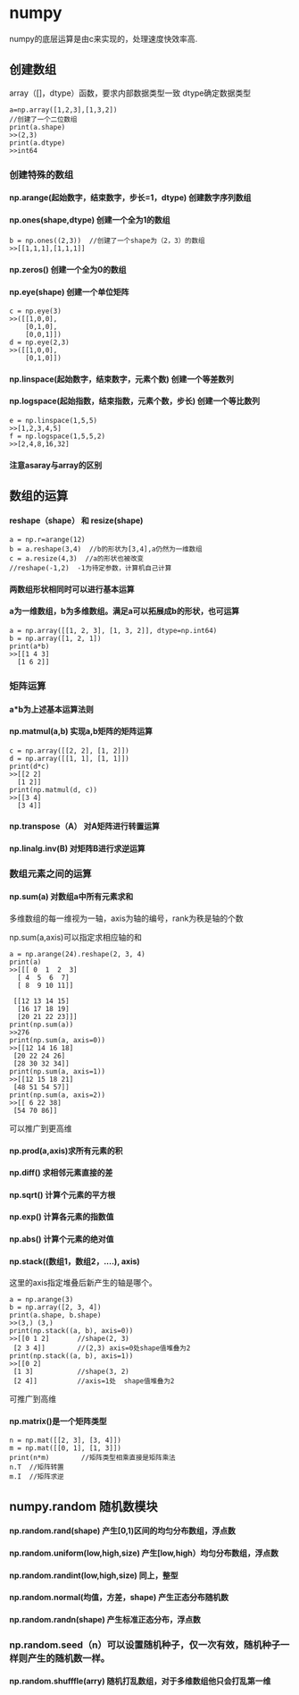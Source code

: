 # numpy

numpy的底层运算是由c来实现的，处理速度快效率高.

## 创建数组

array（[]，dtype）函数，要求内部数据类型一致 dtype确定数据类型

```
a=np.array([1,2,3],[1,3,2])
//创建了一个二位数组
print(a.shape)
>>(2,3)
print(a.dtype)
>>int64
```

### 创建特殊的数组

#### np.arange(起始数字，结束数字，步长=1，dtype)  创建数字序列数组

#### np.ones(shape,dtype)  创建一个全为1的数组

```
b = np.ones((2,3))  //创建了一个shape为（2，3）的数组
>>[[1,1,1],[1,1,1]]
```

#### np.zeros()  创建一个全为0的数组

#### np.eye(shape)  创建一个单位矩阵

```
c = np.eye(3)
>>([[1,0,0],
    [0,1,0],
    [0,0,1]])
d = np.eye(2,3)
>>([[1,0,0],
    [0,1,0]])
```

#### np.linspace(起始数字，结束数字，元素个数)  创建一个等差数列

#### np.logspace(起始指数，结束指数，元素个数，步长)  创建一个等比数列

```
e = np.linspace(1,5,5)
>>[1,2,3,4,5]
f = np.logspace(1,5,5,2)
>>[2,4,8,16,32]
```

#### 注意asaray与array的区别

## 数组的运算

#### reshape（shape） 和  resize(shape)

```
a = np.r=arange(12)
b = a.reshape(3,4)  //b的形状为[3,4],a仍然为一维数组
c = a.resize(4,3)  //a的形状也被改变
//reshape(-1,2)  -1为待定参数，计算机自己计算
```

#### 两数组形状相同时可以进行基本运算

#### a为一维数组，b为多维数组。满足a可以拓展成b的形状，也可运算

```
a = np.array([[1, 2, 3], [1, 3, 2]], dtype=np.int64)
b = np.array([1, 2, 1])
print(a*b)
>>[[1 4 3]
  [1 6 2]]
```

###  矩阵运算

#### a*b为上述基本运算法则

#### np.matmul(a,b) 实现a,b矩阵的矩阵运算

```
c = np.array([[2, 2], [1, 2]])
d = np.array([[1, 1], [1, 1]])
print(d*c)
>>[[2 2]
  [1 2]]
print(np.matmul(d, c))
>>[[3 4]
  [3 4]]
```

#### np.transpose（A） 对A矩阵进行转置运算

#### np.linalg.inv(B)  对矩阵B进行求逆运算

### 数组元素之间的运算

#### np.sum(a)  对数组a中所有元素求和

多维数组的每一维视为一轴，axis为轴的编号，rank为秩是轴的个数

np.sum(a,axis)可以指定求相应轴的和

```
a = np.arange(24).reshape(2, 3, 4)
print(a)
>>[[[ 0  1  2  3]
  [ 4  5  6  7]
  [ 8  9 10 11]]

 [[12 13 14 15]
  [16 17 18 19]
  [20 21 22 23]]]
print(np.sum(a))
>>276
print(np.sum(a, axis=0))
>>[[12 14 16 18]
 [20 22 24 26]
 [28 30 32 34]]
print(np.sum(a, axis=1))
>>[[12 15 18 21]
 [48 51 54 57]]
print(np.sum(a, axis=2))
>>[[ 6 22 38]
 [54 70 86]]
```

可以推广到更高维

#### np.prod(a,axis)求所有元素的积

#### np.diff()  求相邻元素直接的差

#### np.sqrt()  计算个元素的平方根

#### np.exp()  计算各元素的指数值

#### np.abs()  计算个元素的绝对值

#### np.stack((数组1，数组2，....), axis)

这里的axis指定堆叠后新产生的轴是哪个。

```
a = np.arange(3)
b = np.array([2, 3, 4])
print(a.shape, b.shape)
>>(3,) (3,)
print(np.stack((a, b), axis=0))
>>[[0 1 2]       //shape(2, 3)
 [2 3 4]]        //(2,3) axis=0处shape值堆叠为2
print(np.stack((a, b), axis=1))
>>[[0 2]
 [1 3]           //shape(3, 2)
 [2 4]]          //axis=1处  shape值堆叠为2
```

可推广到高维  

#### np.matrix()是一个矩阵类型

```
n = np.mat([[2, 3], [3, 4]])
m = np.mat([[0, 1], [1, 3]])
print(n*m)        //矩阵类型相乘直接是矩阵乘法
n.T  //矩阵转置
m.I  //矩阵求逆
```

## numpy.random  随机数模块

#### np.random.rand(shape)  产生[0,1)区间的均匀分布数组，浮点数

#### np.random.uniform(low,high,size)  产生[low,high）均匀分布数组，浮点数

#### np.random.randint(low,high,size)   同上，整型

#### np.random.normal(均值，方差，shape)  产生正态分布随机数

#### np.random.randn(shape)  产生标准正态分布，浮点数

### np.random.seed（n）可以设置随机种子，仅一次有效，随机种子一样则产生的随机数一样。

#### np.random.shufffle(arry) 随机打乱数组，对于多维数组他只会打乱第一维

















































































